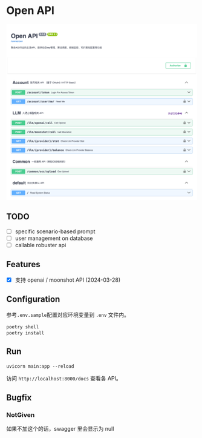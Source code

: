 # Open API

![img.png](docs/overview-0.1.1.png)

## TODO

- [ ] specific scenario-based prompt
- [ ] user management on database
- [ ] callable robuster api

## Features

- [x] 支持 openai / moonshot API (2024-03-28)

## Configuration

参考`.env.sample`配置对应环境变量到 `.env` 文件内。

```shell
poetry shell
poetry install
```

## Run

```shell
uvicorn main:app --reload
```

访问 `http://localhost:8000/docs` 查看各 API。

## Bugfix

### NotGiven

如果不加这个的话，swagger 里会显示为 null
